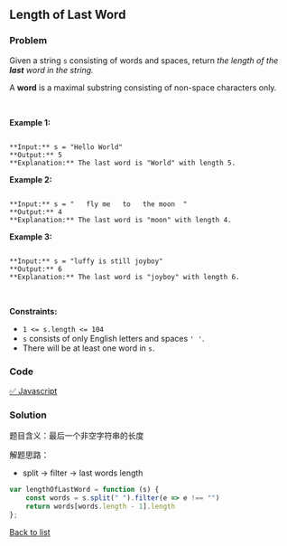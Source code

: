 Length of Last Word
---
### Problem
Given a string `s` consisting of words and spaces, return *the length of the **last** word in the string.*


A **word** is a maximal substring consisting of non-space characters only.


 


**Example 1:**



```

**Input:** s = "Hello World"
**Output:** 5
**Explanation:** The last word is "World" with length 5.

```

**Example 2:**



```

**Input:** s = "   fly me   to   the moon  "
**Output:** 4
**Explanation:** The last word is "moon" with length 4.

```

**Example 3:**



```

**Input:** s = "luffy is still joyboy"
**Output:** 6
**Explanation:** The last word is "joyboy" with length 6.

```

 


**Constraints:**


* `1 <= s.length <= 104`
* `s` consists of only English letters and spaces `' '`.
* There will be at least one word in `s`.

### Code
[✅ Javascript](./solution.js)
### Solution
题目含义：最后一个非空字符串的长度

解题思路：
- split -> filter -> last words length

```javascript
var lengthOfLastWord = function (s) {
    const words = s.split(" ").filter(e => e !== "")
    return words[words.length - 1].length
};
```

[Back to list](../README.md)